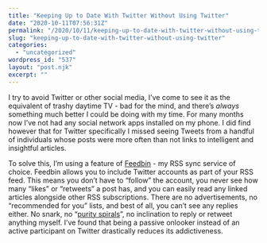 ```yaml
---
title: "Keeping Up to Date With Twitter Without Using Twitter"
date: "2020-10-11T07:56:31Z"
permalink: "/2020/10/11/keeping-up-to-date-with-twitter-without-using-twitter/"
slug: "keeping-up-to-date-with-twitter-without-using-twitter"
categories:
  - "uncategorized"
wordpress_id: "537"
layout: "post.njk"
excerpt: ""
---
```


I try to avoid Twitter or other social media, I’ve come to see it as the equivalent of trashy daytime TV - bad for the mind, and there’s _always_ something much better I could be doing with my time. For many months now I’ve not had any social network apps installed on my phone. I did find however that for Twitter specifically I missed seeing Tweets from a handful of individuals whose posts were more often than not links to intelligent and insightful articles.

To solve this, I’m using a feature of [Feedbin](https://feedbin.me) - my RSS sync service of choice. Feedbin allows you to include Twitter accounts as part of your RSS feed. This means you don’t have to “follow” the account, you never see how many “likes” or “retweets” a post has, and you can easily read any linked articles alongside other RSS subscriptions. There are no advertisements, no “recommended for you” lists, and best of all, you can’t see any replies either. No snark, no “[purity spirals](https://unherd.com/2020/01/cast-out-how-knitting-fell-into-a-purity-spiral/)”, no inclination to reply or retweet anything myself. I’ve found that being a passive onlooker instead of an active participant on Twitter drastically reduces its addictiveness.
